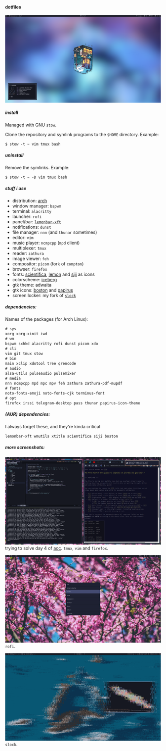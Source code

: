 #### dotfiles

![1](./.img/1.png)

##### install

Managed with GNU `stow`.

Clone the repository and symlink programs to the `$HOME` directory. Example:

```
$ stow -t ~ vim tmux bash
```

##### uninstall

Remove the symlinks. Example:

```
$ stow -t ~ -D vim tmux bash
```

##### stuff i use

- distribution: [arch](https://archlinux.org)
- window manager: `bspwm`
- terminal: `alacritty`
- launcher: `rofi`
- panel/bar: [`lemonbar-xft`](https://github.com/krypt-n/bar)
- notifications: `dunst`
- file manager: `nnn` (and `thunar` sometimes)
- editor: `vim`
- music player: `ncmpcpp` (`mpd` client)
- multiplexer: `tmux`
- reader: `zathura`
- image viewer: `feh`
- compositor: `picom` (fork of `compton`)
- browser: `firefox`
- fonts: [scientifica](https://github.com/NerdyPepper/scientifica), [lemon](https://github.com/cmvnd/fonts) and [siji](https://github.com/stark/siji) as icons
- colorscheme: [iceberg](https://github.com/cocopon/iceberg.vim)
- gtk theme: adwaita
- gtk icons: [boston](https://github.com/heychrisd/Boston-Icons) and [papirus](https://github.com/PapirusDevelopmentTeam/papirus-icon-theme)
- screen locker: my fork of [`slock`](https://github.com/cer-0/suckless/tree/iceberg/slock)

##### dependencies:

Names of the packages (for Arch Linux):

```
# sys
xorg xorg-xinit iwd
# wm
bspwm sxhkd alacritty rofi dunst picom xdo
# cli
vim git tmux stow
# bin
main xclip xdotool tree qrencode
# audio
alsa-utils pulseaudio pulsemixer
# media
nnn ncmpcpp mpd mpc mpv feh zathura zathura-pdf-mupdf
# fonts
noto-fonts-emoji noto-fonts-cjk terminus-font
# opt
firefox irssi telegram-desktop pass thunar papirus-icon-theme
```

##### (AUR) dependencies:

I always forget these, and they're kinda critical

```
lemonbar-xft wmutils xtitle scientifica siji boston 
```

##### more screenshots:

![2](./.img/2.png)
trying to solve day 4 of [aoc](adventofcode.com). `tmux`, `vim` and `firefox`.

![3](./.img/3.png)
`rofi`.

![4](./.img/4.png)
`slock`.
